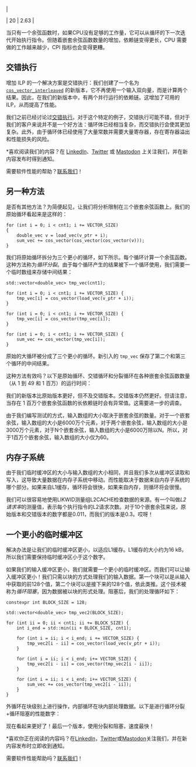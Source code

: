 <!--yml

category: 未分类

date: 2024-05-27 14:29:47

实验

# 一个关于具有长指令依赖链的非常大循环的故事 - 约翰尼软件实验室

> 来源：[https://johnnysswlab.com/a-story-of-a-very-large-loop-with-a-long-instruction-dependency-chain/](https://johnnysswlab.com/a-story-of-a-very-large-loop-with-a-long-instruction-dependency-chain/)

*我们在**约翰尼软件实验室有限责任公司**是性能方面的专家。如果性能在您的软件项目中是一个问题，请随时[联系我们](https://johnnysswlab.com/contact/)。*

由于所有内存访问都是顺序的，我们调查了循环以查找指令依赖关系。在循环内部，每个内部函数的输入数据都依赖于前一个内部函数的输出数据。从循环体的第一行开始，到最后一行，存在一长串的依赖链。没有循环承载的依赖关系 - 每次迭代与所有其他迭代无关。

尽管如此，我们测量的CPI（每指令周期数）数值表明效果相当差。CPI低的最常见原因是（1）因为数据无法从内存子系统中获取而导致的停顿和（2）指令依赖关系。

| 15 | 2.46 |

## 对于这个实验，我们故意添加了嵌套余弦，以使指令依赖链变得任意长！

为了本文的目的，我们重新创建了一个类似的循环 - 一个具有长依赖链的循环，从第一个指令到最后一个指令，但没有循环承载的依赖关系（[完整源代码](https://github.com/ibogosavljevic/johnysswlab/blob/master/2024-02-ilp-loopfission/cos_test.cpp)）。首先让我们声明一个`cos_vector`函数，它接受一个包含四个双精度值的向量，并计算四个余弦值。该函数如下所示：

```
__m256d cos_vector(__m256d x) noexcept
{
    constexpr double tp_scalar = 1\. / (2\. * M_PI);
    __m256d tmp;

    // x = x * tp;
    const __m256d tp = _mm256_set1_pd(tp_scalar);
    x = _mm256_mul_pd(x, tp);

    // x = x - (double(.25) + std::floor(x + double(.25)));
    const __m256d v_25 = _mm256_set1_pd(0.25);
    tmp = _mm256_add_pd(x, v_25);

    tmp = _mm256_floor_pd(tmp);
    tmp = _mm256_add_pd(v_25, tmp);

    x = _mm256_sub_pd(x, tmp);

    // x = x * (double(16.) * (std::abs(x) - double(.5)));
    const __m256d v_5 = _mm256_set1_pd(0.5);
    const __m256d v_16 = _mm256_set1_pd(16.0);

    tmp = _mm256_abs_pd(x);
    tmp = _mm256_sub_pd(tmp, v_5);
    tmp = _mm256_mul_pd(v_16, tmp);
    x = _mm256_mul_pd(x, tmp);

    // x = x + (double(.225) * x * (std::abs(x) - double(1.)));
    const __m256d v_225 = _mm256_set1_pd(0.225);
    const __m256d v_1 = _mm256_set1_pd(1.0);
    tmp = _mm256_abs_pd(x);
    tmp = _mm256_sub_pd(tmp, v_1);

    tmp = _mm256_mul_pd(x, tmp);
    tmp = _mm256_mul_pd(v_225, tmp);
    x = _mm256_add_pd(x, tmp);

    return x;
}
```

不要花太多时间分析函数的作用，因为这并不重要。重要的是注意指令依赖链。在这个函数中的许多内部函数中，内部函数 X 使用的输入数据是由前一个内部函数生成的。因此，存在一个从函数开始到函数结束的指令依赖链。

接下来，我们使用这个函数来计算嵌套余弦，就像这样：

```
for (int i = 0; i < cnt1; i += VECTOR_SIZE)
{
    double_vec v = load_vec(v_ptr + i);
    sum_vec += cos_vector(cos_vector(...(cos_vector(v)) ...);
}
```

| 嵌套余弦数量 | CPI |

当我们将CPI（每指令周期数，数值越小越好，0.25为最佳）作为嵌套余弦数的函数进行测量时，我们得到以下数值：

| 5 | 1.47 |
| --- | --- |
| 1 | 0.65 |
| 一段时间以前，我们曾经为一个客户调查过一个性能问题。问题代码是一个循环。这个循环非常长，大约有1000行的向量内部函数。向量化处理非常高效，因此我们无法使用更高效的内部函数来加快速度。仅仅通过看它，似乎一切都很好，我们达到了最高性能。 |
| 10 | 2.14 |
| --> |
| 20 | 2.63 |

当只有一个余弦函数时，如果CPU没有足够的工作量，它可以从循环的下一次迭代开始执行指令。但随着嵌套余弦函数数量的增加，依赖链变得更长，CPU 需要做的工作越来越少，CPI 指标也会变得更糟。

## 交错执行

增加 ILP 的一个解决方案是交错执行：我们创建了一个名为 [`cos_vector_interleaved`](https://github.com/ibogosavljevic/johnysswlab/blob/master/2024-02-ilp-loopfission/cos_test.cpp#L133) 的新版本，它不再使用一个输入双向量，而是计算两个结果。因此，在我们的新版本中，有两个并行运行的依赖链。这增加了可用的 ILP，从而提高了性能。

我们之前已经讨论过[交错执行](https://johnnysswlab.com/when-an-instruction-depends-on-the-previous-instruction-depends-on-the-previous-instructions-long-instruction-dependency-chains-and-performance/)。对于这个特定的例子，交错执行可能不错，但对于我们的客户来说并不是一个好方法：循环体已经相当复杂，而交错执行会使其更加复杂。此外，由于循环体已经使用了大量常数并需要大量寄存器，存在寄存器溢出和性能损失的风险。

*喜欢阅读我们的内容？在 [LinkedIn](https://www.linkedin.com/company/johnysswlab)、[Twitter](https://twitter.com/johnnysswlab) 或 [Mastodon](https://mastodon.online/@johnnysswlab) 上关注我们，并在新内容发布时得到通知。

需要软件性能的帮助？[联系我们](https://johnnysswlab.com/contact/)！

## 另一种方法

是否有其他方法？为简便起见，让我们将分析限制在三个嵌套余弦函数上。我们的原始循环看起来是这样的：

```
for (int i = 0; i < cnt1; i += VECTOR_SIZE)
{
    double_vec v = load_vec(v_ptr + i);
    sum_vec += cos_vector(cos_vector(cos_vector(v)));
}
```

我们将原始循环拆分为三个更小的循环，如下所示。每个循环计算一个余弦函数。这种方法称为*循环分裂*。由于每个循环产生的结果被下一个循环使用，我们需要一个临时数组来存储中间结果：

```
std::vector<double_vec> tmp_vec(cnt1);

for (int i = 0; i < cnt1; i += VECTOR_SIZE) {
    tmp_vec[i] = cos_vector(load_vec(v_ptr + i));
}

for (int i = 0; i < cnt1; i += VECTOR_SIZE) {
    tmp_vec[i] = cos_vector(tmp_vec[i]);
}

for (int i = 0; i < cnt1; i += VECTOR_SIZE) {
    sum_vec += cos_vector(tmp_vec[i]);
}
```

原始的大循环被分成了三个更小的循环。新引入的 `tmp_vec` 保存了第二个和第三个循环的中间结果。

这种方法有效吗？以下是原始循环、交错循环和分裂循环在各种嵌套余弦函数数量（从 1 到 49 和 1 百万）的运行时间：

我们的新版本比原始版本更好，但不及交错版本。交错版本仍然更好。但请注意，当存在 1 百万个嵌套余弦函数的长依赖链时会有异常值。这需要进一步的调查。

由于我们编写测试的方式，输入数组的大小取决于嵌套余弦的数量。对于一个嵌套余弦，输入数组的大小是6000万个元素，对于两个嵌套余弦，输入数组的大小是3000万个元素，对于N个嵌套余弦，输入数组的大小是6000万除以N。所以，对于1百万个嵌套余弦，输入数组的大小仅为60。

## 内存子系统

由于我们临时缓冲区的大小与输入数组的大小相同，并且我们多次从缓冲区读取和写入，这导致大量数据在内存子系统中移动。而性能取决于数据来自内存子系统的哪个部分。如果来自L1缓存，循环将会很快，如果来自内存，则循环将会很慢。

我们可以很容易地使用LIKWID测量组L2CACHE检查数据的来源。有一个叫做*L2请求率*的测量值，表示每个执行指令的L2请求次数。对于10个嵌套余弦来说，原始版本和交错版本的数字都是0.011，而我们的版本是0.3。哎呀！

## 一个更小的临时缓冲区

解决办法是让我们的临时缓冲区更小，以适应L1缓存。L1缓存的大小约为16 kB，所以我们需要保持临时缓冲区小于这个数字。

如果我们的输入缓冲区更小，我们就需要一个更小的临时缓冲区。而我们可以让输入缓冲区更小！我们只需以块的方式处理我们的输入数据。第一个块可以是从输入中获取的前128个值，第二个块可以是接下来的128个值，依此类推。这个技术被称为*循环阻塞*，因为数据被以块的形式处理。阻塞后，我们的处理循环如下：

```
constexpr int BLOCK_SIZE = 128;

std::vector<double_vec> tmp_vec2(BLOCK_SIZE);

for (int ii = 0; ii < cnt1; ii += BLOCK_SIZE) {
    int i_end = std::min(ii + BLOCK_SIZE, cnt1);

    for (int i = ii; i < i_end; i += VECTOR_SIZE) {
        tmp_vec2[i - ii] = cos_vector(load_vec(v_ptr + i));
    }

    for (int i = ii; i < i_end; i+= VECTOR_SIZE) {
        tmp_vec2[i - ii] = cos_vector(tmp_vec2[i - ii]);
    }

    for (int i = ii; i < i_end; i+= VECTOR_SIZE) {
        sum_vec += cos_vector(tmp_vec2[i - ii]);
    }
}
```

外循环在块级别上进行操作，内部循环在块内部处理数据。以下是进行循环分裂+循环阻塞的性能数字：

现在看起来更好了！最后一个版本，使用分裂和阻塞，速度最快！

*喜欢你正在阅读的内容吗？在[LinkedIn](https://www.linkedin.com/company/johnysswlab)，[Twitter](https://twitter.com/johnnysswlab)或[Mastodon](https://mastodon.online/@johnnysswlab)关注我们，并在新内容发布时立即收到通知。

需要软件性能帮助吗？[联系我们](https://johnnysswlab.com/contact/)！
